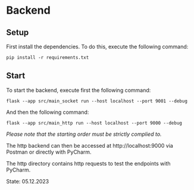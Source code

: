 # Backend

## Setup

First install the dependencies. To do this, execute the following command:

```shell 
pip install -r requirements.txt
```

## Start

To start the backend, execute first the following command:

```shell 
flask --app src/main_socket run --host localhost --port 9001 --debug
```

And then the following command:

```shell 
flask --app src/main_http run --host localhost --port 9000 --debug
```

<em>Please note that the starting order must be strictly complied to.</em>

The http backend can then be accessed at http://localhost:9000 via Postman or directly with PyCharm.

The http directory contains http requests to test the endpoints with PyCharm.

State: 05.12.2023
